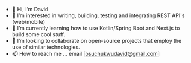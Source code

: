- 👋 Hi, I’m David
- 👀 I’m interested in writing, building, testing and integrating REST API's (web/mobile)
- 🌱 I’m currently learning how to use Kotlin/Spring Boot and Next.js to build some cool stuff.
- 💞️ I’m looking to collaborate on open-source projects that employ the use of similar technologies.
- 📫 How to reach me ... email [osuchukwudavid@gmail.com]

<!---
dvco-xx/dvco-xx is a ✨ special ✨ repository because its `README.md` (this file) appears on your GitHub profile.
You can click the Preview link to take a look at your changes.
--->
